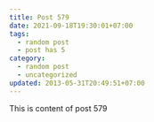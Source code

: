 ```yaml
---
title: Post 579
date: 2021-09-18T19:30:01+07:00
tags:
  - random post
  - post has 5
category:
  - random post
  - uncategorized
updated: 2013-05-31T20:49:51+07:00
---
```

This is content of post 579